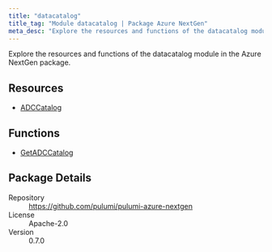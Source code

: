 ```yaml
---
title: "datacatalog"
title_tag: "Module datacatalog | Package Azure NextGen"
meta_desc: "Explore the resources and functions of the datacatalog module in the Azure NextGen package."
---
```


<!-- WARNING: this file was generated by Pulumi Docs Generator. -->
<!-- Do not edit by hand unless you're certain you know what you are doing! -->

Explore the resources and functions of the datacatalog module in the Azure NextGen package.

<h2 id="resources">Resources</h2>
<ul class="api">
    <li><a href="adccatalog" title="ADCCatalog"><span class="symbol resource"></span>ADCCatalog</a></li>
</ul>

<h2 id="functions">Functions</h2>
<ul class="api">
    <li><a href="getadccatalog" title="GetADCCatalog"><span class="symbol function"></span>GetADCCatalog</a></li>
</ul>

<h2 id="package-details">Package Details</h2>
<dl class="package-details">
	<dt>Repository</dt>
	<dd><a href="https://github.com/pulumi/pulumi-azure-nextgen">https://github.com/pulumi/pulumi-azure-nextgen</a></dd>
	<dt>License</dt>
	<dd>Apache-2.0</dd>
	<dt>Version</dt>
	<dd>0.7.0</dd>
</dl>

